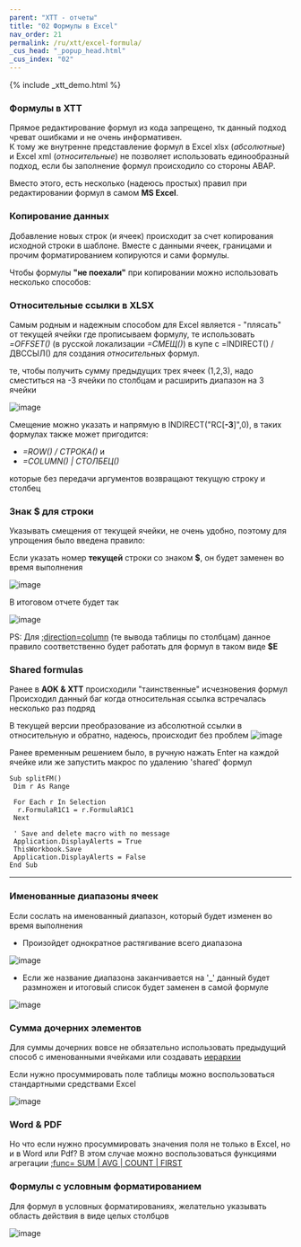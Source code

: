 ```yaml
---
parent: "XTT - отчеты"
title: "02 Формулы в Excel"
nav_order: 21
permalink: /ru/xtt/excel-formula/
_cus_head: "_popup_head.html"
_cus_index: "02"
---
```


{% include _xtt_demo.html %}

### Формулы в XTT
Прямое редактирование формул из кода запрещено, тк данный подход чреват ошибками и не очень информативен.\
К тому же внутренне представление формул в Excel xlsx (*абсолютные*) и Excel xml (*относительные*) не позволяет использовать единообразный подход, если бы заполнение формул происходило со стороны ABAP.

Вместо этого, есть несколько (надеюсь простых) правил при редактировании формул в самом **MS Excel**.  

### Копирование данных
Добавление новых строк (и ячеек) происходит за счет копирования исходной строки в шаблоне. Вместе с данными ячеек, границами и прочим форматированием копируются и сами формулы.

Чтобы формулы **"не поехали"** при копировании можно использовать несколько способов:

### Относительные ссылки в XLSX

Самым родным и надежным способом для Excel является - "плясать" от текущей ячейки где прописываем формулу, те использовать *=OFFSET()* (в русской локализации *=СМЕЩ()*) в купе с =INDIRECT() / ДВССЫЛ() для создания *относительных* формул.

те, чтобы получить сумму предыдущих трех ячеек (1,2,3), надо сместиться на -3 ячейки по столбцам и расширить диапазон на 3 ячейки

![image](https://user-images.githubusercontent.com/36256417/91626264-4eeedb00-e9cf-11ea-878f-ffca4d5ed260.png)

Смещение можно указать и напрямую в INDIRECT("RC[**-3**]",0), в таких формулах также может пригодится:
  * *=ROW() / СТРОКА()* и
  * *=COLUMN() | СТОЛБЕЦ()* 

которые без передачи аргументов возвращают текущую строку и столбец 

### Знак $ для строки
Указывать смещения от текущей ячейки, не очень удобно, поэтому для упрощения было введена правило:

Если указать номер **текущей** строки со знаком **$**, он будет заменен во время выполнения 

![image](https://user-images.githubusercontent.com/36256417/91650284-5b426900-ea9f-11ea-92ea-4563a952efc1.png)

В итоговом отчете будет так

![image](https://user-images.githubusercontent.com/36256417/91650345-339fd080-eaa0-11ea-9d36-214d2627da32.png)

PS: Для [;direction=column](../output-direction/) (те вывода таблицы по столбцам) данное правило соответственно будет работать для формул в таком виде **$E**

### Shared formulas

Ранее в **AOK & XTT** происходили "таинственные" исчезновения формул\
Происходил данный баг когда относительная ссылка встречалась несколько раз подряд

В текущей версии преобразование из абсолютной ссылки в относительную и обратно, надеюсь, происходит без проблем 
![image](https://user-images.githubusercontent.com/36256417/91650747-2df8b980-eaa5-11ea-8da9-313a1eb31f78.png)

Ранее временным решением было, в ручную нажать Enter на каждой ячейке или же запустить макрос по удалению 'shared' формул

```VB
Sub splitFM()
 Dim r As Range
 
 For Each r In Selection
  r.FormulaR1C1 = r.FormulaR1C1
 Next
 
 ' Save and delete macro with no message 
 Application.DisplayAlerts = True
 ThisWorkbook.Save
 Application.DisplayAlerts = False
End Sub
```
***

### Именованные диапазоны ячеек 

Если сослать на именованный диапазон, который будет изменен во время выполнения

* Произойдет однократное растягивание всего диапазона

![image](https://user-images.githubusercontent.com/36256417/91657698-cb271280-eae4-11ea-9216-bb44215fddb0.png)

* Если же название диапазона заканчивается на '_' данный будет размножен и итоговый список будет заменен в самой формуле 

![image](https://user-images.githubusercontent.com/36256417/91702501-a7260880-eb9a-11ea-9e20-5d468d640e51.png)


### Сумма дочерних элементов
Для суммы дочерних вовсе не обязательно использовать предыдущий способ с именованными ячейками или создавать [иерархии](../tree-group-by-fields/)

Если нужно просуммировать поле таблицы можно воспользоваться стандартными средствами Excel

![image](https://user-images.githubusercontent.com/36256417/91716839-2e32ab00-ebb2-11ea-961e-c12ae27ce2c6.png)

### Word & PDF
Но что если нужно просуммировать значения поля не только в Excel, но и в Word или Pdf?
В этом случае можно воспользоваться функциями агрегации [;func= SUM | AVG | COUNT | FIRST](../tree-aggregation-functions/)

### Формулы с условным форматированием
Для формул в условных форматированиях, желательно указывать область действия в виде целых столбцов

![image](https://user-images.githubusercontent.com/36256417/91657657-8307f000-eae4-11ea-941b-a4dc1dd409ef.png)
